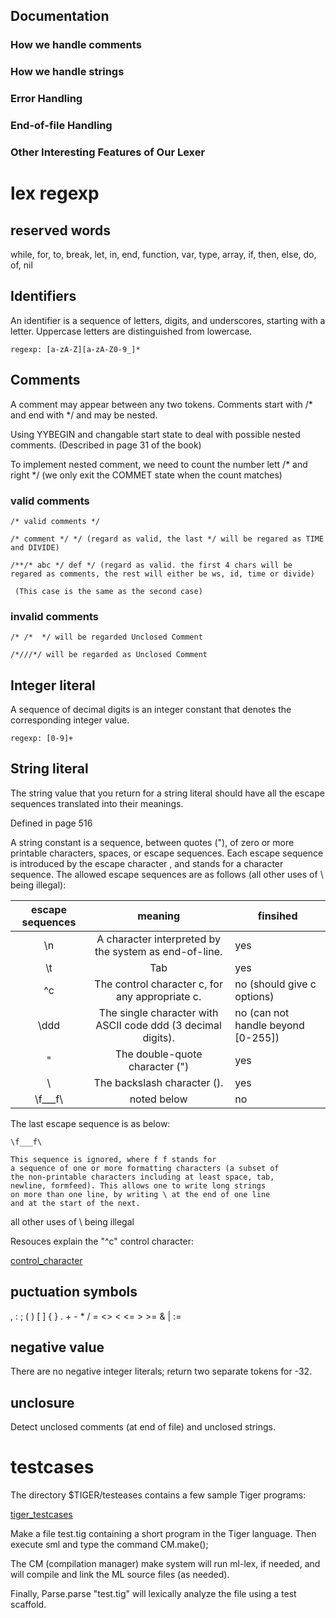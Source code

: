 ## Documentation

### How we handle comments

### How we handle strings

### Error Handling

### End-of-file Handling

### Other Interesting Features of Our Lexer


# lex regexp

## reserved words
while, for, to, break, let, in, end, function, var, type, array, if, then, else, do, of, nil

## Identifiers
An identifier is a sequence of letters, digits, and underscores, starting with a letter. Uppercase letters are distinguished from lowercase.

	regexp: [a-zA-Z][a-zA-Z0-9_]*

## Comments
A comment may appear between any two tokens. Comments start with /* and end with */ and may be nested.

Using YYBEGIN and changable start state to deal with possible nested comments. (Described in page 31 of the book)

To implement nested comment, we need to count the number lett /* and right */ (we only exit the COMMET state when the count matches)

### valid comments

```
/* valid comments */

/* comment */ */ (regard as valid, the last */ will be regared as TIME and DIVIDE)

/**/* abc */ def */ (regard as valid. the first 4 chars will be regared as comments, the rest will either be ws, id, time or divide)

 (This case is the same as the second case)
```

### invalid comments

```
/* /*  */ will be regarded Unclosed Comment

/*///*/ will be regarded as Unclosed Comment

```

## Integer literal

A sequence of decimal digits is an integer constant that denotes the corresponding integer value.

```
regexp: [0-9]+
```

## String literal
The string value that you return for a string literal should have all the escape sequences translated into their meanings.

Defined in page 516

A string constant is a sequence, between quotes ("), of zero or more printable characters, spaces, or escape sequences. Each escape sequence is introduced by the escape character \, and stands for a character sequence. The allowed escape sequences are as follows (all other uses of \ being illegal):

| escape sequences | meaning                                                      | finsihed                           |
|:----------------:|:------------------------------------------------------------:|------------------------------------|
| \n               | A character interpreted by the system as end-of-line.        | yes                                |
| \t               | Tab                                                          | yes                                |
| \^c              | The control character c, for any appropriate c.              | no (should give c options)         |
| \ddd             | The single character with ASCII code ddd (3 decimal digits). | no (can not handle beyond [0-255]) |
| \"               | The double-quote character (")                               | yes                                |
| \\               | The backslash character (\).                                 | yes                                |
| \f___f\          | noted below                                                  | no                                 |

The last escape sequence is as below:

```
\f___f\

This sequence is ignored, where f f stands for
a sequence of one or more formatting characters (a subset of
the non-printable characters including at least space, tab,
newline, formfeed). This allows one to write long strings
on more than one line, by writing \ at the end of one line
and at the start of the next.

```

all other uses of \ being illegal

Resouces explain the "\^c" control character:

[control_character](https://www.geeksforgeeks.org/control-characters/ "control_character")

## puctuation symbols
, : ; ( ) [ ] { } . + - * / = <> < <= > >= & | :=

## negative value
There are no negative integer literals; return two separate tokens for -32.

## unclosure
Detect unclosed comments (at end of file) and unclosed strings.


# testcases
The directory $TIGER/testeases contains a few sample Tiger programs:

[tiger_testcases](https://www.cs.princeton.edu/~appel/modern/testcases/ "tiger_testcases")

Make a file test.tig containing a short program in the Tiger language. Then execute sml and type the command CM.make();

The CM (compilation manager) make system will run ml-lex, if needed, and will compile and link the ML source files (as needed).

Finally, Parse.parse "test.tig" will lexically analyze the file using a test scaffold.

